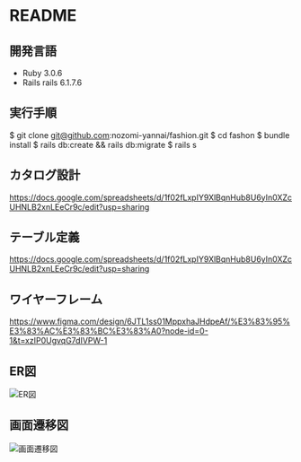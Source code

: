 # README

## 開発言語

- Ruby 3.0.6
- Rails rails 6.1.7.6

## 実行手順

$ git clone git@github.com:nozomi-yannai/fashion.git
$ cd fashon
$ bundle install
$ rails db:create && rails db:migrate
$ rails s

## カタログ設計
https://docs.google.com/spreadsheets/d/1f02fLxpIY9XlBqnHub8U6yIn0XZcUHNLB2xnLEeCr9c/edit?usp=sharing

## テーブル定義
https://docs.google.com/spreadsheets/d/1f02fLxpIY9XlBqnHub8U6yIn0XZcUHNLB2xnLEeCr9c/edit?usp=sharing

## ワイヤーフレーム
https://www.figma.com/design/6JTL1ss01MppxhaJHdpeAf/%E3%83%95%E3%83%AC%E3%83%BC%E3%83%A0?node-id=0-1&t=xzIP0UgvqG7dIVPW-1

## ER図
![ER図](https://github.com/nozomi-yannai/fashion/assets/155955988/1f05d0cf-8797-4519-957e-c6c6c7c45f7d)

## 画面遷移図
![画面遷移図](https://github.com/nozomi-yannai/fashion/assets/155955988/2726a7e1-6082-492e-921a-122f9933243b)